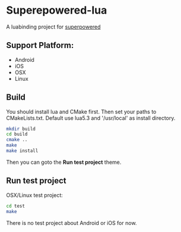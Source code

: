 # Superepowered-lua

A luabinding project for [superpowered](https://github.com/superpoweredSDK/Low-Latency-Android-Audio-iOS-Audio-Engine.git)

## Support Platform:
* Android
* iOS
* OSX
* Linux

## Build

You should install lua and CMake first.
Then set your paths to CMakeLists.txt. Default use lua5.3 and '/usr/local' as install directory.

```bash
mkdir build
cd build
cmake ..
make
make install
```

Then you can goto the **Run test project** theme.

## Run test project

OSX/Linux test project:

```bash
cd test
make
```


There is no test project about Android or iOS for now.
